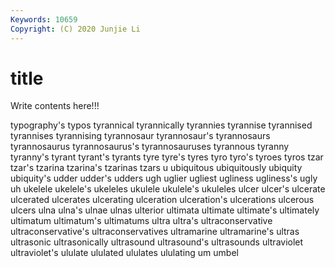 ```yaml
---
Keywords: 10659
Copyright: (C) 2020 Junjie Li
---
```


# title

Write contents here!!!

typography's 
typos 
tyrannical 
tyrannically 
tyrannies 
tyrannise 
tyrannised 
tyrannises
tyrannising 
tyrannosaur 
tyrannosaur's 
tyrannosaurs 
tyrannosaurus 
tyrannosaurus's 
tyrannosauruses 
tyrannous 
tyranny 
tyranny's
tyrant 
tyrant's 
tyrants 
tyre 
tyre's 
tyres 
tyro 
tyro's 
tyroes 
tyros
tzar 
tzar's 
tzarina 
tzarina's 
tzarinas 
tzars 
u 
ubiquitous 
ubiquitously 
ubiquity
ubiquity's 
udder 
udder's 
udders 
ugh 
uglier 
ugliest 
ugliness 
ugliness's 
ugly
uh 
ukelele 
ukelele's 
ukeleles 
ukulele 
ukulele's 
ukuleles 
ulcer 
ulcer's 
ulcerate
ulcerated 
ulcerates 
ulcerating 
ulceration 
ulceration's 
ulcerations 
ulcerous 
ulcers 
ulna 
ulna's
ulnae 
ulnas 
ulterior 
ultimata 
ultimate 
ultimate's 
ultimately 
ultimatum 
ultimatum's 
ultimatums
ultra 
ultra's 
ultraconservative 
ultraconservative's 
ultraconservatives 
ultramarine 
ultramarine's 
ultras 
ultrasonic 
ultrasonically
ultrasound 
ultrasound's 
ultrasounds 
ultraviolet 
ultraviolet's 
ululate 
ululated 
ululates 
ululating 
um
umbel 
